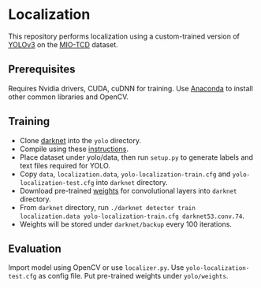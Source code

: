 # Localization
This repository performs localization using a custom-trained version of [YOLOv3](https://pjreddie.com/darknet/yolo/) on the [MIO-TCD](http://podoce.dinf.usherbrooke.ca/challenge/dataset/) dataset.

## Prerequisites
Requires Nvidia drivers, CUDA, cuDNN for training. Use [Anaconda](https://www.anaconda.com/download/#linux) to install other common libraries and OpenCV.

## Training
- Clone [darknet](https://github.com/AlexeyAB/darknet) into the `yolo` directory.
- Compile using these [instructions](https://github.com/AlexeyAB/darknet#how-to-compile-on-linux).
- Place dataset under yolo/data, then run `setup.py` to generate labels and text files required for YOLO.
- Copy `data`, `localization.data`, `yolo-localization-train.cfg` and `yolo-localization-test.cfg` into `darknet` directory.
- Download pre-trained [weights](https://pjreddie.com/media/files/darknet53.conv.74) for convolutional layers into `darknet` directory.
- From `darknet` directory, run `./darknet detector train localization.data yolo-localization-train.cfg darknet53.conv.74`.
- Weights will be stored under `darknet/backup` every 100 iterations.

## Evaluation
Import model using OpenCV or use `localizer.py`. Use `yolo-localization-test.cfg` as config file. Put pre-trained weights under `yolo/weights`.
